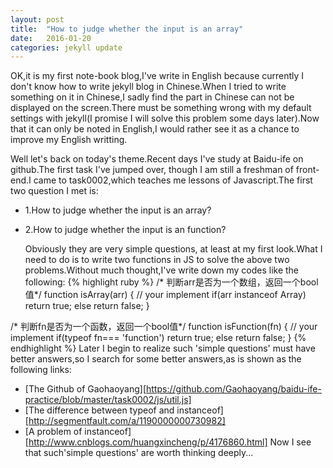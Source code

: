 ```yaml
---
layout: post
title:  "How to judge whether the input is an array"
date:   2016-01-20 
categories: jekyll update
---
```

OK,it is my first note-book blog,I've write in English because currently I don't know how to write jekyll blog in Chinese.When I tried to write something on it in Chinese,I sadly find the part in Chinese can not be displayed on the screen.There must be something wrong with my default settings with jekyll(I promise I will solve this problem some days later).Now that it can only be noted in English,I would rather see it as a chance to improve my English writting.

 Well let's back on today's theme.Recent days I've study at Baidu-ife on github.The first task I've jumped over, though I am still a freshman of front-end.I came to task0002,which teaches me lessons of Javascript.The first two question I met is:

 * 1.How to judge whether the input is an array?
 * 2.How to judge whether the input is an function?

   Obviously they are very simple questions, at least at my first look.What I need to do is to write two functions in JS to solve the above two problems.Without much thought,I've write down my codes like the following:
{% highlight ruby %}
 /* 判断arr是否为一个数组，返回一个bool值*/
   function isArray(arr)
   {
   // your implement
   if(arr instanceof Array)
   return true;
   else
   return false;
   }

 /* 判断fn是否为一个函数，返回一个bool值*/
   function isFunction(fn)
   {
   // your implement
   if(typeof fn=== 'function')
   return true;
   else
   return false;
   }
{% endhighlight %}
Later I begin to realize such 'simple questions' must have better answers,so I search for some better answers,as is shown as the following links:


* [The Github of Gaohaoyang][https://github.com/Gaohaoyang/baidu-ife-practice/blob/master/task0002/js/util.js]
* [The difference between typeof and instanceof][http://segmentfault.com/a/1190000000730982]
* [A problem of instanceof][http://www.cnblogs.com/huangxincheng/p/4176860.html]
Now I see that such'simple questions' are worth thinking deeply...
